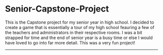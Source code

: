 # Senior-Capstone-Project

This is the Capstone project for my senior year in high school. I decided to create a game that is essentially a tour of my high school feauring a few of the teachers and administrators in their respective rooms. I was a bit strapped for time and the end of senior year is  a busy time or else I would have loved to go into far more detail.
This was a very fun project!

----